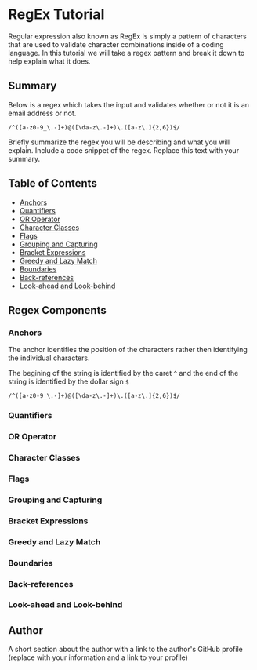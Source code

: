 # RegEx Tutorial

Regular expression also known as RegEx is simply a pattern of characters that are used to validate character combinations inside of a coding language. In this tutorial we will take a regex pattern and break it down to help explain what it does.

## Summary

Below is a regex which takes the input and validates whether or not it is an email address or not.

`/^([a-z0-9_\.-]+)@([\da-z\.-]+)\.([a-z\.]{2,6})$/`

Briefly summarize the regex you will be describing and what you will explain. Include a code snippet of the regex. Replace this text with your summary.

## Table of Contents

- [Anchors](#anchors)
- [Quantifiers](#quantifiers)
- [OR Operator](#or-operator)
- [Character Classes](#character-classes)
- [Flags](#flags)
- [Grouping and Capturing](#grouping-and-capturing)
- [Bracket Expressions](#bracket-expressions)
- [Greedy and Lazy Match](#greedy-and-lazy-match)
- [Boundaries](#boundaries)
- [Back-references](#back-references)
- [Look-ahead and Look-behind](#look-ahead-and-look-behind)

## Regex Components

### Anchors

The anchor identifies the position of the characters rather then identifying the individual characters.

The begining of the string is identified by the caret `^` and the end of the string is identified by the dollar sign `$`

`/^([a-z0-9_\.-]+)@([\da-z\.-]+)\.([a-z\.]{2,6})$/`

### Quantifiers

### OR Operator

### Character Classes

### Flags

### Grouping and Capturing

### Bracket Expressions

### Greedy and Lazy Match

### Boundaries

### Back-references

### Look-ahead and Look-behind

## Author

A short section about the author with a link to the author's GitHub profile (replace with your information and a link to your profile)
